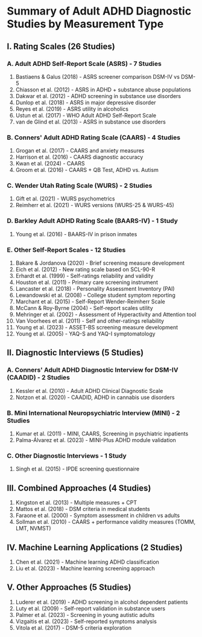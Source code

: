 # Summary of Adult ADHD Diagnostic Studies by Measurement Type

## I. Rating Scales (26 Studies)

### A. Adult ADHD Self-Report Scale (ASRS) - 7 Studies
1. Bastiaens & Galus (2018) - ASRS screener comparison DSM-IV vs DSM-5
2. Chiasson et al. (2012) - ASRS in ADHD + substance abuse populations
3. Dakwar et al. (2012) - ADHD screening in substance use disorders
4. Dunlop et al. (2018) - ASRS in major depressive disorder
5. Reyes et al. (2019) - ASRS utility in alcoholics
6. Ustun et al. (2017) - WHO Adult ADHD Self-Report Scale
7. van de Glind et al. (2013) - ASRS in substance use disorders

### B. Conners' Adult ADHD Rating Scale (CAARS) - 4 Studies
1. Grogan et al. (2017) - CAARS and anxiety measures
2. Harrison et al. (2016) - CAARS diagnostic accuracy
3. Kwan et al. (2024) - CAARS
4. Groom et al. (2016) - CAARS + QB Test, ADHD vs. Autism

### C. Wender Utah Rating Scale (WURS) - 2 Studies
1. Gift et al. (2021) - WURS psychometrics
2. Reimherr et al. (2021) - WURS versions (WURS-25 & WURS-45)

### D. Barkley Adult ADHD Rating Scale (BAARS-IV) - 1 Study
1. Young et al. (2016) - BAARS-IV in prison inmates

### E. Other Self-Report Scales - 12 Studies
1. Bakare & Jordanova (2020) - Brief screening measure development
2. Eich et al. (2012) - New rating scale based on SCL-90-R
3. Erhardt et al. (1999) - Self-ratings reliability and validity
4. Houston et al. (2011) - Primary care screening instrument
5. Lancaster et al. (2018) - Personality Assessment Inventory (PAI)
6. Lewandowski et al. (2008) - College student symptom reporting
7. Marchant et al. (2015) - Self-Report Wender-Reimherr Scale
8. McCann & Roy-Byrne (2004) - Self-report scales utility
9. Mehringer et al. (2002) - Assessment of Hyperactivity and Attention tool
10. Van Voorhees et al. (2011) - Self and other-ratings reliability
11. Young et al. (2023) - ASSET-BS screening measure development
12. Young et al. (2005) - YAQ-S and YAQ-I symptomatology

## II. Diagnostic Interviews (5 Studies)

### A. Conners' Adult ADHD Diagnostic Interview for DSM-IV (CAADID) - 2 Studies
1. Kessler et al. (2010) - Adult ADHD Clinical Diagnostic Scale
2. Notzon et al. (2020) - CAADID, ADHD in cannabis use disorders

### B. Mini International Neuropsychiatric Interview (MINI) - 2 Studies
1. Kumar et al. (2011) - MINI, CAARS, Screening in psychiatric inpatients
2. Palma-Álvarez et al. (2023) - MINI-Plus ADHD module validation

### C. Other Diagnostic Interviews - 1 Study
1. Singh et al. (2015) - IPDE screening questionnaire

## III. Combined Approaches (4 Studies)
1. Kingston et al. (2013) - Multiple measures + CPT
2. Mattos et al. (2018) - DSM criteria in medical students
3. Faraone et al. (2000) - Symptom assessment in children vs adults
4. Sollman et al. (2010) - CAARS + performance validity measures (TOMM, LMT, NVMST)

## IV. Machine Learning Applications (2 Studies)
1. Chen et al. (2021) - Machine learning ADHD classification
2. Liu et al. (2023) - Machine learning screening approach

## V. Other Approaches (5 Studies)
1. Luderer et al. (2019) - ADHD screening in alcohol dependent patients
2. Luty et al. (2009) - Self-report validation in substance users
3. Palmer et al. (2023) - Screening in young autistic adults
4. Vizgaitis et al. (2023) - Self-reported symptoms analysis
5. Vitola et al. (2017) - DSM-5 criteria exploration
